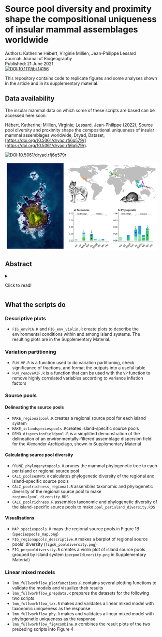 # Source pool diversity and proximity shape the compositional uniqueness of insular mammal assemblages worldwide

Authors: Katherine Hébert, Virginie Millien, Jean-Philippe Lessard  
Journal: Journal of Biogeography  
Published: 21 June 2021  
[![DOI:10.1111/jbi.14156](https://zenodo.org/badge/DOI/10.1111/jbi.14156.svg)]( https://doi.org/10.1111/jbi.14156)


This repository contains code to replicate figures and some analyses shown in the article and in its supplementary material. 

## Data availability

The insular mammal data on which some of these scripts are based can be accessed here soon:

Hébert, Katherine; Millien, Virginie; Lessard, Jean-Philippe (2022), Source pool diversity and proximity shape the compositional uniqueness of insular mammal assemblages worldwide, Dryad, Dataset, [https://doi.org/10.5061/dryad.rfj6q579r](https://doi.org/10.5061/dryad.rfj6q579r).

[![DOI:10.5061/dryad.rfj6q579r](https://zenodo.org/badge/DOI/10.5061/dryad.rfj6q579r.svg)]( https://doi.org/10.5061/dryad.rfj6q579r)


![](summary.png)

## Abstract

<details>

<summary>

Click to read!

</summary>

1.  **Aim:** Islands have been the test bed of several theories in community ecology, bio-geography, and evolutionary biology. Progress within these disciplines has given a more comprehensive and mechanistic understanding of the processes governing variation in species richness among islands. However, it remains unclear whether these same processes also explain variation in species and phylogenetic composition among islands. Integrating theory from ecology and biogeography, we infer the roles of dispersal, selection, and stochasticity on the composition of insular assemblages within archipelagos. We further assess the influence of source pool diversity and connectivity on the compositional uniqueness of insular assemblages.
2.  **Location:** Island systems worldwide. 
3. **Taxon:** Mammals. 
4. **Methods:** We compiled data on species composition of nonvolant mammals on ~200 islands in nine archipelagos distributed worldwide from the literature. We used variation partitioning to quantify the relative influence of the environment (selection) and geographic distance (dispersal) relative to a null model (stochasticity, randomness) on taxonomic and phylogenetic compositional turnover within archipelagos. We then used a linear mixed model to gain further insight into the underlying mechanisms shaping variation in assemblage composition among islands at a global scale. Specifically, we assessed the influence of source pool diversity, isolation from the source pool, and island characteristics on compositional uniqueness. 
5. **Results:** Our results suggest that within-archipelago variation in the composition of insular mammal assemblages is associated with stochastic or unmeasured processes rather than abiotic selection or dispersal limitation. The diversity and proximity of the source pool, as well as some island characteristics, explained variation in phylogenetic, but not taxonomic, compositional uniqueness globally. Globally, isolated islands associated with phylogenetically diverse source pools exhibit high phylogenetic uniqueness whereas well-connected islands associated with phylogenetically clustered source pools show the opposite trend. Phylogenetically unique assemblages also tend occur on islands with a small elevational span and low annual temperature variation. 
6. **Main conclusions:** Taken together, our results suggest that source pool diversity, along with the potential for colonization from those pools, has a strong influence on the composition of insular mammal assemblages worldwide.

</details>

## What the scripts do

### Descriptive plots 

-   `FIG_envPCA.R` and `FIG_env_violin.R` create plots to describe the environmental conditions within and among island systems. The resulting plots are in the Supplementary Material.

### Variation partitioning

-   `FUN_VP.R` is a function used to do variation partitioning, check significance of fractions, and format the outputs into a useful table
-   `FUN_removeVIF.R` is a function that can be used with the `VP` function to remove highly correlated variables according to variance inflation factors 

### Source pools

#### Delineating the source pools

-   `MAKE_regionalpool.R` creates a regional source pool for each island system
-   `MAKE_islandspeciespools.R`creates island-specific source pools
-   `DEMO_dispersionfieldpool.R` is a simplified demonstration of the delineation of an environmentally-filtered assemblage dispersion field for the Alexander Archipelago, shown in Supplementary Material

#### Calculating source pool diversity

-   `PRUNE_phylogenytopools.R` prunes the mammal phylogenetic tree to each per island or regional source pool
-   `CALC_poolsesMPD.R` calculates phylogenetic diversity of the regional and island-specific source pools
-   `CALC_poolrichness_regional.R` assembles taxonomic and phylogenetic diversity of the regional source pool to make `regionalpool_diversity.RDS`
-   `CALC_poolrichness.R` assembles taxonomic and phylogenetic diversity of the island-specific source pools to make `pool_perisland_diversity.RDS`

#### Visualisations

-   `MAP_speciespools.R` maps the regional source pools in Figure 1B (`speciespools_map.png`)
-   `FIG_regionapools_descriptive.R` makes a barplot of regional source pools' diversity (`figs6_pooldiversity.png`)
-   `FIG_perpooldiversity.R` creates a violin plot of island source pools grouped by island system (`perpooldiversity.png` in Supplementary Material)


### Linear mixed models

-   `lmm_fullworkflow_plotfunctions.R` contains several plotting functions to validate the models and visualize their results  
-   `lmm_fullworkflow_prepdata.R` prepares the datasets for the following two scripts
-   `lmm_fullworkflow_tax.R` makes and validates a linear mixed model with taxonomic uniqueness as the response
-   `lmm_fullworkflow_phy.R` makes and validates a linear mixed model with phylogenetic uniqueness as the response
-   `lmm_fullworkflow_fig4combine.R` combines the result plots of the two preceding scripts into Figure 4